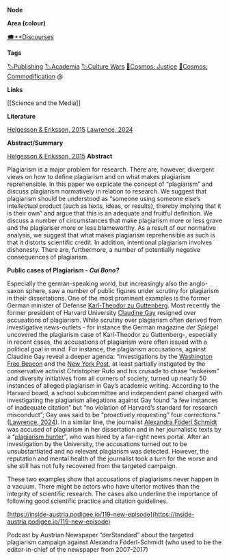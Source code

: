 **Node**

**Area (colour)**

[🗯️**Discourses](https://lean-sphynx-49b.notion.site/Discourses-ab06ed1436054e5b9bf0c0af92149114?pvs=21)

**Tags**

[🏷️Publishing](https://lean-sphynx-49b.notion.site/Publishing-8d3c55fe5c894b3b9c1ebb666ebe341d?pvs=21) [🏷️Academia](https://lean-sphynx-49b.notion.site/Academia-11bd23c278674ec6843b89f1af801c4d?pvs=21) [🏷️Culture Wars](https://lean-sphynx-49b.notion.site/Culture-Wars-1bf517d6bcea44c8ae70185aa3cf4425?pvs=21) [🌌Cosmos: Justice](https://lean-sphynx-49b.notion.site/Cosmos-Justice-e69b4d55d9594bd5be91fcae75164fac?pvs=21) [🌌Cosmos: Commodification](https://lean-sphynx-49b.notion.site/Cosmos-Commodification-ce1df3cd683e4bc39a4f7348f4df6701?pvs=21) @

**Links**

[[Science and the Media]]

**Literature**

[Helgesson & Eriksson, 2015](https://lean-sphynx-49b.notion.site/Helgesson-Eriksson-2015-d8f1baa1e37644d59bb092529aeb711c?pvs=21) [Lawrence, 2024](https://lean-sphynx-49b.notion.site/Lawrence-2024-96f9c0f1a800428fba1fb8d74bd8a913?pvs=21)

**Abstract/Summary**

[Helgesson & Eriksson, 2015](https://lean-sphynx-49b.notion.site/Helgesson-Eriksson-2015-d8f1baa1e37644d59bb092529aeb711c?pvs=21) **Abstract**

Plagiarism is a major problem for research. There are, however, divergent views on how to define plagiarism and on what makes plagiarism reprehensible. In this paper we explicate the concept of “plagiarism” and discuss plagiarism normatively in relation to research. We suggest that plagiarism should be understood as “someone using someone else’s intellectual product (such as texts, ideas, or results), thereby implying that it is their own” and argue that this is an adequate and fruitful definition. We discuss a number of circumstances that make plagiarism more or less grave and the plagiariser more or less blameworthy. As a result of our normative analysis, we suggest that what makes plagiarism reprehensible as such is that it distorts scientific credit. In addition, intentional plagiarism involves dishonesty. There are, furthermore, a number of potentially negative consequences of plagiarism.

  

**Public cases of Plagiarism -** _**Cui Bono?**_

Especially the german-speaking world, but increasingly also the anglo-saxon sphere, saw a number of public figures under scrutiny for plagiarism in their dissertations. One of the most prominent examples is the former German minister of Defense [Karl-Theodor zu Guttenberg](https://www.spiegel.de/thema/wissenschaftsplagiate/). Most recently the former president of Harvard University [Claudine Gay](https://www.theguardian.com/education/2024/jan/06/harvard-claudine-gay-plagiarism) resigned over accusations of plagiarism. While scrutiny over plagiarism often derived from investigative news-outlets - for instance the German magazine _der Spiegel_ uncovered the plagiarism case of Karl-Theodor zu Guttenberg-, especially in recent cases, the accusations of plagiarism were often issued with a political goal in mind. For instance, the plagiarism accusations, against Claudine Gay reveal a deeper agenda: “Investigations by the [Washington Free Beacon](https://freebeacon.com/campus/harvard-president-claudine-gay-hit-with-six-new-charges-of-plagiarism/) and the [New York Post](https://nypost.com/2024/01/04/news/claudine-gay-plagiarism-scandal-questions-mount-for-harvard/), at least partially instigated by the conservative activist Christopher Rufo and his crusade to chase “wokeism” and diversity initiatives from all corners of society, turned up nearly 50 instances of alleged plagiarism in Gay’s academic writing. According to the Harvard board, a school subcommittee and independent panel charged with investigating the plagiarism allegations against Gay found “a few instances of inadequate citation” but “no violation of Harvard’s standard for research misconduct”; Gay was said to be “proactively requesting” four corrections.” ([Lawrence, 2024](https://lean-sphynx-49b.notion.site/Lawrence-2024-96f9c0f1a800428fba1fb8d74bd8a913?pvs=21)). In a similar line, the journalist [Alexandra Föderl Schmidt](https://www.derstandard.at/story/3000000229971/foederl-schmid-kehrt-als-nachrichtenchefin-zur-sueddeutschen-zurueck) was accused of plagiarism in her dissertation and in her journalistic texts by a “[plagiarism hunter](https://www.spiegel.de/wirtschaft/umstrittener-plagiatsjaeger-stefan-weber-rache-eines-verfemten-a-b0426fb5-1dfb-4f12-8fe4-6887a583702c)”, who was hired by a far-right news portal. After an investigation by the University, the accusations turned out to be unsubstantiated and no relevant plagiarism was detected. However, the reputation and mental health of the journalist took a turn for the worse and she still has not fully recovered from the targeted campaign.

These two examples show that accusations of plagiarisms never happen in a vacuum. There might be actors who have ulterior motives than the integrity of scientific research. The cases also underline the importance of following good scientific practice and citation guidelines.

  

  

[https://inside-austria.podigee.io/119-new-episode](https://inside-austria.podigee.io/119-new-episode)

Podcast by Austrian Newspaper “derStandard” about the targeted plagiarism campaign against Alexandra Föderl-Schmidt (who used to be the editor-in-chief of the newspaper from 2007-2017)